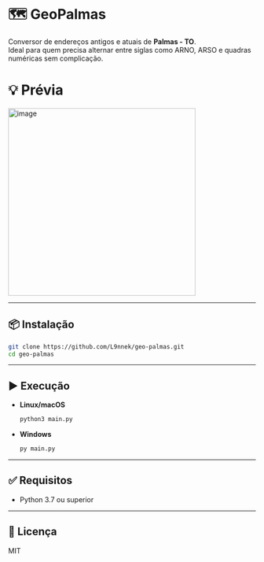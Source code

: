 # 🗺️ GeoPalmas

Conversor de endereços antigos e atuais de **Palmas - TO**.  
Ideal para quem precisa alternar entre siglas como ARNO, ARSO e quadras numéricas sem complicação.

# 💡 Prévia

<img width="381" alt="image" src="https://github.com/user-attachments/assets/a79dd565-517f-434d-8104-f2e01a7c9af1" />

---

## 📦 Instalação

```bash
git clone https://github.com/L9nnek/geo-palmas.git
cd geo-palmas
```

---

## ▶️ Execução

- **Linux/macOS**
  ```bash
  python3 main.py
  ```

- **Windows**
  ```bash
  py main.py
  ```

---

## ✅ Requisitos

- Python 3.7 ou superior

---

## 📝 Licença

MIT
